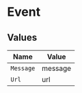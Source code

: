 # Event


## Values

| Name      | Value     |
| --------- | --------- |
| `Message` | message   |
| `Url`     | url       |